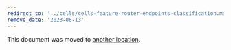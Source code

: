```yaml
---
redirect_to: '../cells/cells-feature-router-endpoints-classification.md'
remove_date: '2023-06-13'
---
```


This document was moved to [another location](../cells/cells-feature-router-endpoints-classification.md).

<!-- This redirect file can be deleted after <2023-06-13>. -->
<!-- Redirects that point to other docs in the same project expire in three months. -->
<!-- Redirects that point to docs in a different project or site (link is not relative and starts with `https:`) expire in one year. -->
<!-- Before deletion, see: https://docs.gitlab.com/ee/development/documentation/redirects.html -->
